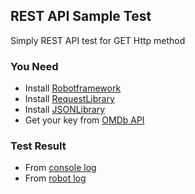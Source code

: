 ## REST API Sample Test

Simply REST API test for GET Http method

### You Need
* Install [Robotframework](https://pypi.org/project/robotframework/)
* Install [RequestLibrary](https://github.com/bulkan/robotframework-requests)
* Install [JSONLibrary](https://pypi.org/project/robotframework-jsonlibrary/)
* Get your key from [OMDb API](http://www.omdbapi.com/)

### Test Result
* From [console log](https://prnt.sc/oha21k)
* From [robot log](https://prnt.sc/oha4m8)
